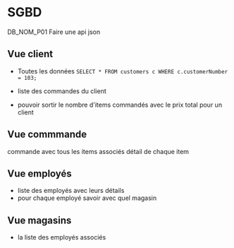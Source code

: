 # SGBD

DB_NOM_P01
Faire une api json

## Vue client

- Toutes les données
`SELECT * FROM customers c WHERE c.customerNumber = 103;`

- liste des commandes du client

- pouvoir sortir le nombre d'items commandés avec le prix total pour un client

## Vue commmande

commande avec tous les items associés
détail de chaque item

## Vue employés

- liste des employés avec leurs détails
- pour chaque employé savoir avec quel magasin

## Vue magasins

- la liste des employés associés

